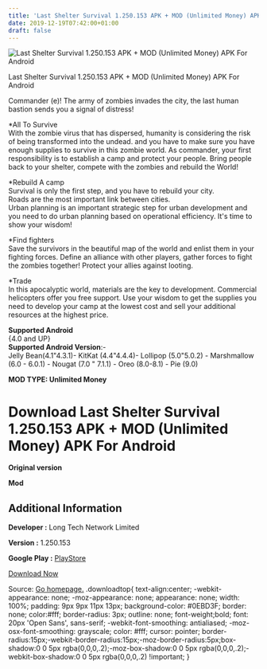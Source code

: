 ```yaml
---
title: 'Last Shelter Survival 1.250.153 APK + MOD (Unlimited Money) APK For Android'
date: 2019-12-19T07:42:00+01:00
draft: false
---
```


![Last Shelter Survival 1.250.153 APK + MOD (Unlimited Money) APK For Android](https://i1.wp.com/apkhome.net/wp-content/uploads/2019/11/Last-Shelter-Survival-1.png "Last Shelter Survival 1.250.153 APK + MOD (Unlimited Money) APK For Android")

  

Last Shelter Survival 1.250.153 APK + MOD (Unlimited Money) APK For Android

Commander (e)! The army of zombies invades the city, the last human bastion sends you a signal of distress!

\*All To Survive  
With the zombie virus that has dispersed, humanity is considering the risk of being transformed into the undead. and you have to make sure you have enough supplies to survive in this zombie world. As commander, your first responsibility is to establish a camp and protect your people. Bring people back to your shelter, compete with the zombies and rebuild the World!

\*Rebuild A camp  
Survival is only the first step, and you have to rebuild your city.  
Roads are the most important link between cities.  
Urban planning is an important strategic step for urban development and you need to do urban planning based on operational efficiency. It's time to show your wisdom!

\*Find fighters  
Save the survivors in the beautiful map of the world and enlist them in your fighting forces. Define an alliance with other players, gather forces to fight the zombies together! Protect your allies against looting.

\*Trade  
In this apocalyptic world, materials are the key to development. Commercial helicopters offer you free support. Use your wisdom to get the supplies you need to develop your camp at the lowest cost and sell your additional resources at the highest price.

**Supported Android**  
{4.0 and UP}  
**Supported Android Version**:-  
Jelly Bean(4.1"4.3.1)- KitKat (4.4"4.4.4)- Lollipop (5.0"5.0.2) - Marshmallow (6.0 - 6.0.1) - Nougat (7.0 " 7.1.1) - Oreo (8.0-8.1) - Pie (9.0)

**MOD TYPE: Unlimited Money**

Download Last Shelter Survival 1.250.153 APK + MOD (Unlimited Money) APK For Android
====================================================================================

**Original version**

**Mod**

Additional Information
----------------------

**Developer :** Long Tech Network Limited

**Version :** 1.250.153

**Google Play :** [PlayStore](https://play.google.com/store/apps/details?id=com.more.dayzsurvival.gp)

  

[Download Now](https://store4app.co/post/last-shelter-survival-1-250-153-apk-mod-unlimited-money-apk-for-android_1574432595)

  
Source: [Go homepage.](https://store4app.co/post/last-shelter-survival-1-250-153-apk-mod-unlimited-money-apk-for-android_1574432595) .downloadtop{ text-align:center; -webkit-appearance: none; -moz-appearance: none; appearance: none; width: 100%; padding: 9px 9px 11px 13px; background-color: #0EBD3F; border: none; color:#fff; border-radius: 3px; outline: none; font-weight;bold; font: 20px 'Open Sans', sans-serif; -webkit-font-smoothing: antialiased; -moz-osx-font-smoothing: grayscale; color: #fff; cursor: pointer; border-radius:15px;-webkit-border-radius:15px;-moz-border-radius:5px;box-shadow:0 0 5px rgba(0,0,0,.2);-moz-box-shadow:0 0 5px rgba(0,0,0,.2);-webkit-box-shadow:0 0 5px rgba(0,0,0,.2) !important; }